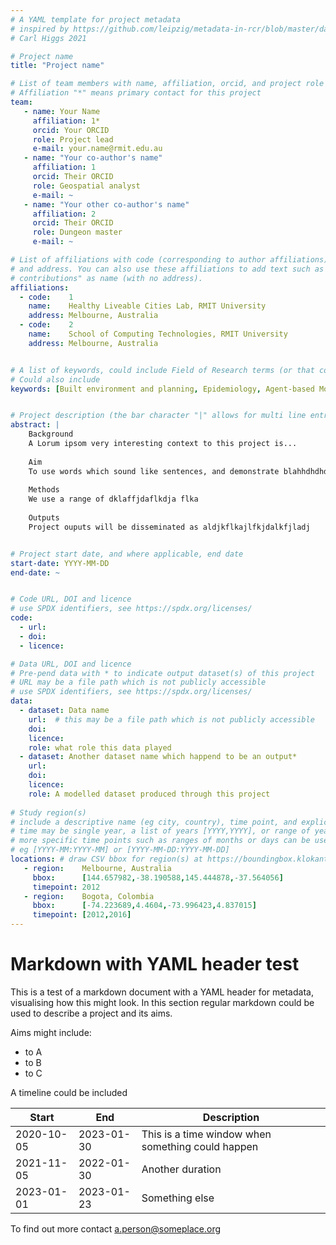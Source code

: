 ```yaml
--- 
# A YAML template for project metadata
# inspired by https://github.com/leipzig/metadata-in-rcr/blob/master/data/examples/rescience_metadata.yaml
# Carl Higgs 2021

# Project name
title: "Project name" 

# List of team members with name, affiliation, orcid, and project role
# Affiliation "*" means primary contact for this project
team:
   - name: Your Name
     affiliation: 1*
     orcid: Your ORCID 
     role: Project lead
     e-mail: your.name@rmit.edu.au
   - name: "Your co-author's name" 
     affiliation: 1
     orcid: Their ORCID 
     role: Geospatial analyst
     e-mail: ~
   - name: "Your other co-author's name" 
     affiliation: 2
     orcid: Their ORCID 
     role: Dungeon master
     e-mail: ~

# List of affiliations with code (corresponding to author affiliations), name
# and address. You can also use these affiliations to add text such as "Equal
# contributions" as name (with no address).
affiliations:
  - code:    1
    name:    Healthy Liveable Cities Lab, RMIT University
    address: Melbourne, Australia
  - code:    2
    name:    School of Computing Technologies, RMIT University
    address: Melbourne, Australia


# A list of keywords, could include Field of Research terms (or that could be a seperate entry?)
# Could also include
keywords: [Built environment and planning, Epidemiology, Agent-based Modelling, Python]   


# Project description (the bar character "|" allows for multi line entry
abstract: | 
    Background
    A Lorum ipsom very interesting context to this project is...
    
    Aim
    To use words which sound like sentences, and demonstrate blahhdhdhdh
    
    Methods
    We use a range of dklaffjdaflkdja flka
    
    Outputs
    Project ouputs will be disseminated as aldjkflkajlfkjdalkfjladj


# Project start date, and where applicable, end date
start-date: YYYY-MM-DD
end-date: ~


# Code URL, DOI and licence
# use SPDX identifiers, see https://spdx.org/licenses/
code:
  - url: 
  - doi:
  - licence:

# Data URL, DOI and licence
# Pre-pend data with * to indicate output dataset(s) of this project 
# URL may be a file path which is not publicly accessible
# use SPDX identifiers, see https://spdx.org/licenses/
data:
  - dataset: Data name
    url:  # this may be a file path which is not publicly accessible
    doi:
    licence:
    role: what role this data played
  - dataset: Another dataset name which happend to be an output*
    url:  
    doi:
    licence:
    role: A modelled dataset produced through this project
  
# Study region(s)
# include a descriptive name (eg city, country), time point, and explicit bounding box
# time may be single year, a list of years [YYYY,YYYY], or range of years [YYYY:YYYY]
# more specific time points such as ranges of months or days can be used, 
# eg [YYYY-MM:YYYY-MM] or [YYYY-MM-DD:YYYY-MM-DD]
locations: # draw CSV bbox for region(s) at https://boundingbox.klokantech.com/, and place in square brackets
   - region:    Melbourne, Australia
     bbox:      [144.657982,-38.190588,145.444878,-37.564056] 
     timepoint: 2012 
   - region:    Bogota, Colombia
     bbox:      [-74.223689,4.4604,-73.996423,4.837015] 
     timepoint: [2012,2016]
---
```


# Markdown with YAML header test

This is a test of a markdown document with a YAML header for metadata, visualising how this might look.  In this section regular markdown could be used to describe a project and its aims.

Aims might include:

 - to A
 - to B
 - to C

A timeline could be included

|Start     |End        | Description|
|----------|-----------|-------------|
|2020-10-05|2023-01-30 | This is a time window when something could happen|
|2021-11-05|2022-01-30 | Another duration|
|2023-01-01|2023-01-23 | Something else|

To find out more contact a.person@someplace.org
